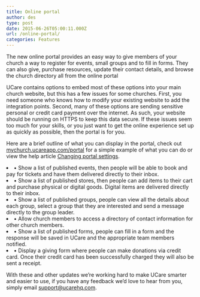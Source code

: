 ```yaml
---
title: Online portal
author: des
type: post
date: 2015-06-26T05:00:11.000Z
url: /online-portal/
categories: Features
---
```


The new online portal provides an easy way to give members of your church a way to register for events, small groups and to fill in forms. They can also give, purchase resources, update their contact details, and browse the church directory all from the online portal

UCare contains options to embed most of these options into your main church website, but this has a few issues for some churches. First, you need someone who knows how to modify your existing website to add the integration points. Second, many of these options are sending sensitive personal or credit card payment over the internet. As such, your website should be running on HTTPS to keep this data secure. If these issues seem too much for your skills, or you just want to get the online experience set up as quickly as possible, then the portal is for you.

Here are a brief outline of what you can display in the portal, check out [mychurch.ucareapp.com/portal](https://mychurch.ucareapp.com/portal) for a simple example of what you can do or view the help article [Changing portal settings](https://ucare.zendesk.com/hc/en-us/articles/204759274-Changing-portal-settings).

<li>•<span class="Apple-tab-span" style="white-space: pre;"> </span>Show a list of published events, then people will be able to book and pay for tickets and have them delivered directly to their inbox.</li><li>•<span class="Apple-tab-span" style="white-space: pre;"> </span>Show a list of published stores, then people can add items to their cart and purchase physical or digital goods. Digital items are delivered directly to their inbox.</li><li>•<span class="Apple-tab-span" style="white-space: pre;"> </span>Show a list of published groups, people can view all the details about each group, select a group that they are interested and send a message directly to the group leader.</li><li>•<span class="Apple-tab-span" style="white-space: pre;"> </span>Allow church members to access a directory of contact information for other church members.&nbsp;</li><li>•<span class="Apple-tab-span" style="white-space: pre;"> </span>Show a list of published forms, people can fill in a form and the response will be saved in UCare and the appropriate team members notified.&nbsp;</li><li>•<span class="Apple-tab-span" style="white-space: pre;"> </span>Display a giving form where people can make donations via credit card. Once their credit card has been successfully charged they will also be sent a receipt.</li>

With these and other updates we’re working hard to make UCare smarter and easier to use, if you have any feedback we’d love to hear from you, simply email support@ucarehq.com.